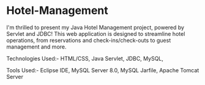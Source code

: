 # Hotel-Management
 I'm thrilled to present my Java Hotel Management project, powered by Servlet and JDBC! 
This web application is designed to streamline hotel operations, from reservations and check-ins/check-outs to guest management and more.

Technologies Used:-
HTML/CSS,
Java Servlet,
JDBC,
MySQL,

Tools Used:-
Eclipse IDE,
MySQL Server 8.0,
MySQL Jarfile,
Apache Tomcat Server
